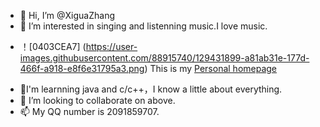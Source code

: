 - 👋 Hi, I’m @XiguaZhang
- 👀 I’m interested in singing and listenning music.I love music.
+ ！[0403CEA7] (https://user-images.githubusercontent.com/88915740/129431899-a81ab31e-177d-466f-a918-e8f6e31795a3.png) This is my [Personal homepage](https://space.bilibili.com/77364444 "超级小日的桀常")


- 🌱I'm learnning java and c/c++，I know a little about everything.
- 💞️ I’m looking to collaborate on above.
- 📫 My QQ number is 2091859707.

<!---
XiguaZhang/XiguaZhang is a ✨ special ✨ repository because its `README.md` (this file) appears on your GitHub profile.
You can click the Preview link to take a look at your changes.
--->

